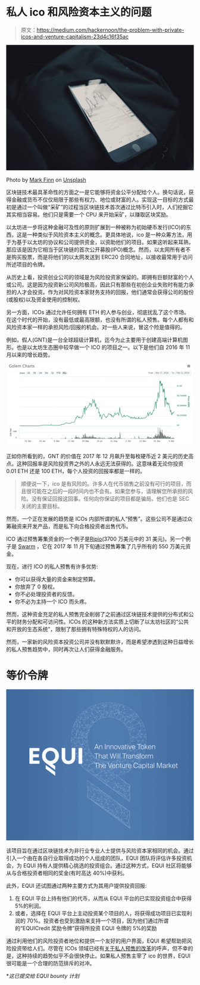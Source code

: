 # 私人 ico 和风险资本主义的问题

> 原文：<https://medium.com/hackernoon/the-problem-with-private-icos-and-venture-capitalism-23d4c16f35ac>

![](img/fa1b9cf7ff12037c5afa7843ddf6bc23.png)

Photo by [Mark Finn](https://unsplash.com/photos/SgraLCyISWs?utm_source=unsplash&utm_medium=referral&utm_content=creditCopyText) on [Unsplash](https://unsplash.com/search/photos/stock?utm_source=unsplash&utm_medium=referral&utm_content=creditCopyText)

区块链技术最具革命性的方面之一是它能够将资金公平分配给个人。换句话说，获得金融或货币不仅仅局限于那些有权力、地位或财富的人。实现这一目标的方式最初是通过一个叫做“采矿”的过程当区块链技术首次通过比特币引入时，人们挖掘它其实相当容易。他们只是需要一个 CPU 来开始采矿，以赚取区块奖励。

以太坊进一步将这种金融可及性的原则扩展到一种被称为初始硬币发行(ICO)的东西，这是一种类似于风险资本主义的概念。更具体地说，ico 是一种众筹方法，用于为基于以太坊的协议和公司提供资金，以资助他们的项目。如果这听起来耳熟，那应该是因为它相当于区块链的首次公开募股(IPO)概念。然而，以太网所有者不是购买股票，而是将他们的以太网发送到 ERC20 合同地址，以接收最常用于访问所述项目的令牌。

从历史上看，投资创业公司的领域是为风险投资家保留的。即拥有巨额财富的个人或公司。这是因为投资新公司风险极高，因此只有那些在初创企业失败时有能力承担的人才会投资。作为对风险资本家财务支持的回报，他们通常会获得公司的股份(或股权)以及资金使用的控制权。

另一方面，ICOs 通过允许任何拥有 ETH 的人参与创业，彻底扰乱了这个市场。在这个时代的开始，没有最低或最高限额，也没有所谓的私人预售。每个人都有和风险资本家一样的承担风险/回报的机会。对一些人来说，冒这个险是值得的。

例如，假人(GNT)是一台全球超级计算机，迄今为止主要用于创建高端计算机图形。也是以太坊生态圈中较早做一个 ICO 的项目之一。以下是他们自 2016 年 11 月以来的增长趋势。

![](img/94c2159e59de1fb102546f90e59e01b4.png)

正如你所看到的，GNT 的价值在 2017 年 12 月飙升至每枚硬币近 2 美元的历史高点。这种回报率是风险投资界之外的人永远无法获得的。这意味着无论你投资 0.01 ETH 还是 100 ETH，每个人投资的回报率都是一样的。

> 顺便说一下，ico 是有风险的。许多人在代币销售之前没有可行的项目，而且很可能在之后的一段时间内也不会有。如果您参与，请理解您所承担的风险。没有保证回报这回事。任何向你保证的项目都是骗局。他们也是 SEC 关闭的主要目标。

然而，一个正在发展的趋势是 ICOs 内部所谓的私人“预售”。这些公司不是通过众筹融资来开发产品，而是私下向合格投资者出售代币。

ICO 通过预售筹集资金的一个例子是[Ripio](https://www.coindesk.com/ripio-credit-network-37-million/)(3700 万美元中的 31 美元)。另一个例子是 [Swarm](https://www.coindesk.com/swarm-closes-5-5-million-ico-alternative-investment-fund/) ，它在 2017 年 11 月下旬通过预售筹集了几乎所有的 550 万美元资金。

现在，进行 ICO 的私人预售有许多优势:

*   你可以获得大量的资金来制定预算。
*   你放弃了 0 股权。
*   你不必处理投资者的反馈。
*   你不必为主持一个 ICO 而头疼。

然而，这种资金充足的私人预售完全削弱了之前通过区块链技术提供的分布式和公平的财务分配和可访问性。ICOs 的这种新方法实质上切断了以太坊社区的“公共和开放的生态系统”，限制了那些拥有特殊特权的人的访问。

然而，一家新的风险资本投资公司并没有默默默许，而是希望渗透到这种日益增长的私人预售趋势中，同时再次让人们获得金融服务。

# 等价令牌

![](img/b178f7f70c0559b839d4f1d6e5772e36.png)

该项目旨在通过区块链技术为非行业专业人士提供与风险资本家相同的机会。通过引入一个由在各自行业取得成功的个人组成的团队，EQUI 团队将评估许多投资机会，为 EQUI 持有人提供精心挑选的投资组合。通过这种方式，EQUI 社区将能够从与合格投资者相同的奖金(有时高达 40%)中获利。

此外，EQUI 还试图通过两种主要方式为其用户提供投资回报:

1.  在 EQUI 平台上持有他们的代币，从而从 EQUI 平台的已实现投资组合中获得 5%的利润。
2.  或者，选择在 EQUI 平台上主动投资某个项目的人，将获得成功项目已实现利润的 70%。投资者也受到激励来支持一个项目，因为他们通过所谓的“EQUICredit 奖励令牌”获得所投资 EQUI 令牌的 5%的奖励

通过利用他们的风险投资者地位和提供一个友好的用户界面，EQUI 希望帮助把风险投资带给人们。尽管在 ICOs 领域已经有[关于私人预售的改革](https://www.coindesk.com/ico-presales-boost-vc-3iq-multicoin/)的呼声，但不幸的是，这种持续的趋势似乎不会很快停止。如果私人预售主宰了 ico 的世界，EQUI 很可能是一个合理的防范排斥的对冲。

**这已提交给 EQUI bounty 计划*